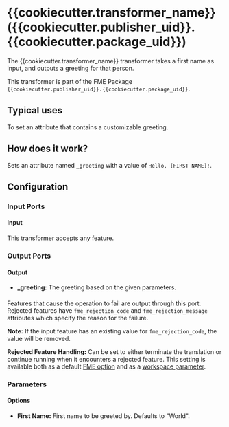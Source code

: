 # {{cookiecutter.transformer_name}} ({{cookiecutter.publisher_uid}}.{{cookiecutter.package_uid}})
The {{cookiecutter.transformer_name}} transformer takes a first name as input,
and outputs a greeting for that person.

[//]: # (This file is the main documentation for the transformer)
[//]: # (and should fully describe its functionality and parameters.)

This transformer is part of the FME Package `{{cookiecutter.publisher_uid}}.{{cookiecutter.package_uid}}`.

## Typical uses
To set an attribute that contains a customizable greeting.

## How does it work?
Sets an attribute named `_greeting` with a value of `Hello, [FIRST NAME]!`.

## Configuration
### Input Ports
#### Input
This transformer accepts any feature.
### Output Ports
#### Output
- **_greeting:** The greeting based on the given parameters.

#### <Rejected>
Features that cause the operation to fail are output through this port.
Rejected features have `fme_rejection_code` and `fme_rejection_message` attributes
which specify the reason for the failure.

**Note:** If the input feature has an existing value for `fme_rejection_code`, the value will be removed.

**Rejected Feature Handling:** Can be set to either terminate the translation or
continue running when it encounters a rejected feature.
This setting is available both as a default [FME option](https://docs.safe.com/fme/html/FME_Desktop_Documentation/FME_Workbench/Workbench/options_workspace_defaults.htm)
and as a [workspace parameter](https://docs.safe.com/fme/html/FME_Desktop_Documentation/FME_Workbench/Workbench/workspace_parameters.htm).

### Parameters
#### Options
- **First Name:** First name to be greeted by. Defaults to "World".
